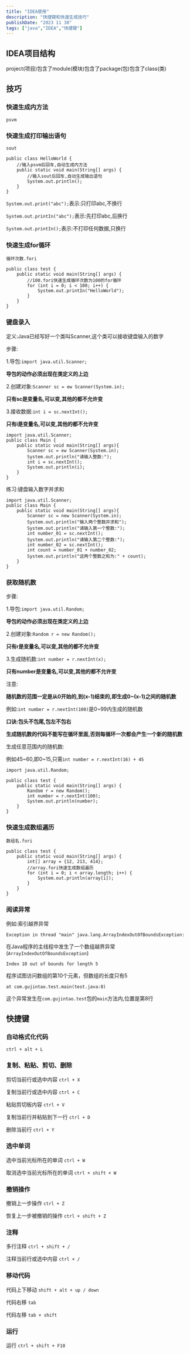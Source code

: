 ```yaml
---
title: "IDEA使用"
description: "快捷键和快速生成技巧"
publishDate: "2023 11 30"
tags: ["java","IDEA","快捷键"]
---
```


## IDEA项目结构

project(项目)包含了module(模块)包含了package(包)包含了class(类)

## 技巧

### 快速生成内方法

`psvm`

### 快速生成打印输出语句

`sout`

```
public class HelloWorld {
    //输入psvm后回车,自动生成内方法
    public static void main(String[] args) {
        //输入sout后回车,自动生成输出语句
        System.out.println();
    }
}
```

`System.out.print("abc");`表示:只打印abc,不换行

`System.out.printIn("abc");`表示:先打印abc,后换行

`System.out.printIn();`表示:不打印任何数据,只换行

### 快速生成for循环

`循环次数.fori`

```
public class test {
    public static void main(String[] args) {
        //100.fori快速生成循环次数为100的for循环
        for (int i = 0; i < 100; i++) {
            System.out.printIn("HelloWorld");
        }
    }
}
```

### 键盘录入

定义:Java已经写好一个类叫Scanner,这个类可以接收键盘输入的数字

步骤:

1.导包:`import java.util.Scanner;`

**导包的动作必须出现在类定义的上边**

2.创建对象:`Scanner sc = ew Scanner(System.in);`

**只有sc是变量名,可以变,其他的都不允许变**

3.接收数据:`int i = sc.nextInt();`

**只有i是变量名,可以变,其他的都不允许变**

```
import java.util.Scanner;
public class Main {
    public static void main(String[] args){
        Scanner sc = ew Scanner(System.in);
        System.out.println("请输入整数:");
        int i = sc.nextInt();
        System.out.println(i);
    }
}
```

练习:键盘输入数字并求和

```
import java.util.Scanner;
public class Main {
    public static void main(String[] args){
        Scanner sc = new Scanner(System.in);
        System.out.println("输入两个整数并求和");
        System.out.println("请输入第一个整数:");
        int number_01 = sc.nextInt();
        System.out.println("请输入第二个整数:");
        int number_02 = sc.nextInt();
        int count = number_01 + number_02;
        System.out.println("这两个整数之和为:" + count);
    }
}
```

### 获取随机数

步骤:

1.导包:`import java.util.Random;`

**导包的动作必须出现在类定义的上边**

2.创建对象:`Random r = new Random();`

**只有r是变量名,可以变,其他的都不允许变**

3.生成随机数:`int number = r.nextInt(x);`

**只有number是变量名,可以变,其他的都不允许变**

注意:

**随机数的范围一定是从0开始的,到(x-1)结束的,即生成0~(x-1)之间的随机数**

例如:`int number = r.nextInt(100)`是0~99内生成的随机数

**口诀:包头不包尾,包左不包右**

**生成随机数的代码不能写在循环里面,否则每循环一次都会产生一个新的随机数**

生成任意范围内的随机数:

例如45~60,即0~15,只需`int number = r.nextInt(16) + 45`

```
import java.util.Random;

public class test {
    public static void main(String[] args) {
        Random r = new Random();
        int number = r.nextInt(100);
        System.out.println(number);
    }
}
```

### 快速生成数组遍历

`数组名.fori`

```
public class test {
    public static void main(String[] args) {
        int[] array = {12, 213, 414};
        //array.fori快速生成数组遍历
        for (int i = 0; i < array.length; i++) {
            System.out.println(array[i]);
        }
    }
}
```

### 阅读异常

例如:索引越界异常

`Exception in thread "main" java.lang.ArrayIndexOutOfBoundsException: `

在Java程序的主线程中发生了一个数组越界异常(`ArrayIndexOutOfBoundsException`)

`Index 10 out of bounds for length 5`

程序试图访问数组的第10个元素，但数组的长度只有5

`at com.gujintao.test.main(test.java:8)`

这个异常发生在`com.gujintao.test`包的`main`方法内,位置是第8行

## 快捷键

### 自动格式化代码

`ctrl + alt + L`  

### 复制、粘贴、剪切、删除

剪切当前行或选中内容 `ctrl + X` 

复制当前行或选中内容 `ctrl + C`

粘贴剪切板内容 `ctrl + V`    

复制当前行并粘贴到下一行 `ctrl + D`   

删除当前行 `ctrl + Y` 

### 选中单词

选中当前光标所在的单词 `ctrl + W`    

取消选中当前光标所在的单词 `ctrl + shift + W`   

### 撤销操作

撤销上一步操作 `ctrl + Z`

恢复上一步被撤销的操作 `ctrl + shift + Z`

### 注释

多行注释 `ctrl + shift + /`    

注释当前行或选中内容 `ctrl + /`    

### 移动代码

代码上下移动 `shift + alt + up / down`    

代码右移 `tab`    

代码左移 `tab + shift`    

### 运行

运行 `ctrl + shift + F10`

